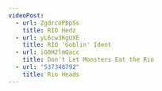```yaml
---
videoPost:
  - url: ZgdrcoPbpSs
    title: RIO Hedz
  - url: yL6cw3KgUXE
    title: RIO 'Goblin' Ident
  - url: iG0H2lmQacc
    title: Don't Let Monsters Eat the Rio
  - url: "537348792"
    title: Rio Heads
---
```

